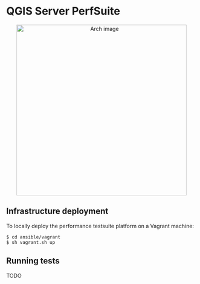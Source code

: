 # QGIS Server PerfSuite

<p align="center">
  <img src="https://github.com/Oslandia/QGIS-Server-PerfSuite/blob/master/docs/arch.png" width="450" title="Arch image">
</p>

## Infrastructure deployment

To locally deploy the performance testsuite platform on a Vagrant machine:

```
$ cd ansible/vagrant
$ sh vagrant.sh up
```

## Running tests

TODO
